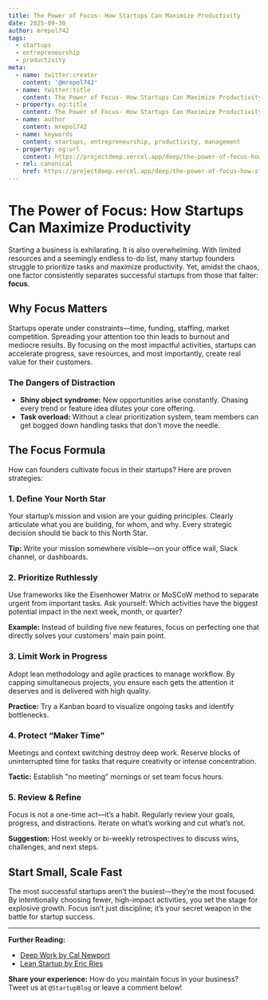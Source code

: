 ```yaml
---
title: The Power of Focus- How Startups Can Maximize Productivity
date: 2025-09-30
author: mrepol742
tags:
  - startups
  - entrepreneurship
  - productivity
meta:
  - name: twitter:creator
    content: '@mrepol742'
  - name: twitter:title
    content: The Power of Focus- How Startups Can Maximize Productivity
  - property: og:title
    content: The Power of Focus- How Startups Can Maximize Productivity
  - name: author
    content: mrepol742
  - name: keywords
    content: startups, entrepreneurship, productivity, management
  - property: og:url
    content: https://projectdeep.vercel.app/deep/the-power-of-focus-how-startups-can-maximize-productivity/
  - rel: canonical
    href: https://projectdeep.vercel.app/deep/the-power-of-focus-how-startups-can-maximize-productivity/
---
```


# The Power of Focus: How Startups Can Maximize Productivity

Starting a business is exhilarating. It is also overwhelming. With limited resources and a seemingly endless to-do list, many startup founders struggle to prioritize tasks and maximize productivity. Yet, amidst the chaos, one factor consistently separates successful startups from those that falter: **focus**.

## Why Focus Matters

Startups operate under constraints—time, funding, staffing, market competition. Spreading your attention too thin leads to burnout and mediocre results. By focusing on the most impactful activities, startups can accelerate progress, save resources, and most importantly, create real value for their customers.

### The Dangers of Distraction
- **Shiny object syndrome:** New opportunities arise constantly. Chasing every trend or feature idea dilutes your core offering.
- **Task overload:** Without a clear prioritization system, team members can get bogged down handling tasks that don't move the needle.

## The Focus Formula

How can founders cultivate focus in their startups? Here are proven strategies:

### 1. Define Your North Star
Your startup’s mission and vision are your guiding principles. Clearly articulate what you are building, for whom, and why. Every strategic decision should tie back to this North Star.

**Tip:** Write your mission somewhere visible—on your office wall, Slack channel, or dashboards.

### 2. Prioritize Ruthlessly
Use frameworks like the Eisenhower Matrix or MoSCoW method to separate urgent from important tasks. Ask yourself: Which activities have the biggest potential impact in the next week, month, or quarter?

**Example:** Instead of building five new features, focus on perfecting one that directly solves your customers' main pain point.

### 3. Limit Work in Progress
Adopt lean methodology and agile practices to manage workflow. By capping simultaneous projects, you ensure each gets the attention it deserves and is delivered with high quality.

**Practice:** Try a Kanban board to visualize ongoing tasks and identify bottlenecks.

### 4. Protect “Maker Time”
Meetings and context switching destroy deep work. Reserve blocks of uninterrupted time for tasks that require creativity or intense concentration.

**Tactic:** Establish "no meeting" mornings or set team focus hours.

### 5. Review & Refine
Focus is not a one-time act—it’s a habit. Regularly review your goals, progress, and distractions. Iterate on what’s working and cut what’s not.

**Suggestion:** Host weekly or bi-weekly retrospectives to discuss wins, challenges, and next steps.

## Start Small, Scale Fast

The most successful startups aren’t the busiest—they’re the most focused. By intentionally choosing fewer, high-impact activities, you set the stage for explosive growth. Focus isn’t just discipline; it’s your secret weapon in the battle for startup success.

---

**Further Reading:**
- [Deep Work by Cal Newport](https://www.calnewport.com/books/deep-work/)
- [Lean Startup by Eric Ries](https://leanstartup.co/)

**Share your experience:** How do you maintain focus in your business? Tweet us at `@StartupBlog` or leave a comment below!
